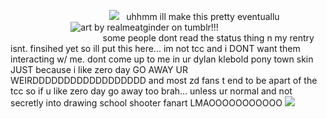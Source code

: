 
‎ ‎ ‎ ‎ ‎ ‎ ‎ ‎ ‎  ‎ ‎ ‎ ‎ ‎ ‎ ‎ ‎ ‎ ‎ ‎ ‎  ‎ ‎ ‎ ‎ ‎ ‎ ‎ ‎ ‎ ‎ ‎ ‎ ‎ ‎ ‎ ‎ ‎ ‎ ‎
 ![](https://komarev.com/ghpvc/?username=soiiux&color=yellow)‎  ‎ ‎
 uhhmm ill make this pretty eventuallu 
⠀⠀⠀⠀⠀⠀⠀⠀⠀  ![art by realmeatginder on tumblr!!!](https://64.media.tumblr.com/e23fb73d4eba63deddf8addd6e25264c/70fa127f0197fabe-d0/s1280x1920/a6537c6a1e4fb9f3063a85debb31e98db2abeace.pnj) 
⠀⠀⠀⠀⠀⠀⠀⠀⠀⠀⠀⠀⠀ ⠀⠀ ⠀⠀⠀⠀⠀⠀⠀
⠀⠀⠀⠀⠀⠀⠀some people dont read the status thing n my rentry isnt. finsihed yet so ill put this here... im not tcc and i DONT want them interacting w/ me. dont come up to me in ur dylan klebold pony town skin JUST because i like zero day GO AWAY UR WEIRDDDDDDDDDDDDDDDDDD and most zd fans t end to be apart of the tcc so if u like zero day go away too brah... unless ur normal and not secretly into drawing school shooter fanart LMAOOOOOOOOOOO
 ![](https://hit.yhype.me/github/profile?user_id=161968637)‎ ‎ ‎ ‎ ‎ ‎ ‎ ‎ ‎ ‎  ‎ ‎ ‎ ‎ ‎ ‎ ‎ ‎ ‎ ‎ ‎ ‎ ‎ ‎ ‎ ‎ 

